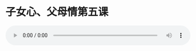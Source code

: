 # 子女心、父母情第五课

<audio style="width: 100%;" preload="false" controls controlslist="nodownload"><source src="//cdn.simai.ml/audio/mp3/old/24986.mp3" type="audio/mpeg">Your browser does not support the audio element.</audio>


